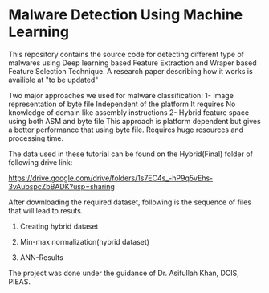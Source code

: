 # Malware Detection Using Machine Learning
This repository contains the source code for detecting different type of malwares using Deep learning based Feature Extraction and Wraper based Feature Selection Technique. A research paper describing how it works is availible at "to be updated"

Two major approaches we used for malware classification:
1- Image representation of byte file
Independent of the platform
It requires No knowledge of domain like assembly instructions
2- Hybrid feature space using both ASM and byte file
This approach is platform dependent but gives a better performance that using byte file. Requires huge resources and processing time.



The data used in these tutorial can be found on the Hybrid(Final) folder of following drive link:

https://drive.google.com/drive/folders/1s7EC4s_-hP9q5vEhs-3vAubspcZbBADK?usp=sharing

After downloading the required dataset, following is the sequence of files that will lead to resuts.

1. Creating hybrid dataset

2. Min-max normalization(hybrid dataset)

3. ANN-Results

The project was done under the guidance of Dr. Asifullah Khan, DCIS, PIEAS.
